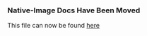 ### Native-Image Docs Have Been Moved
This file can now be found [here](../docs/reference-manual/native-image/URLProtocols.md)